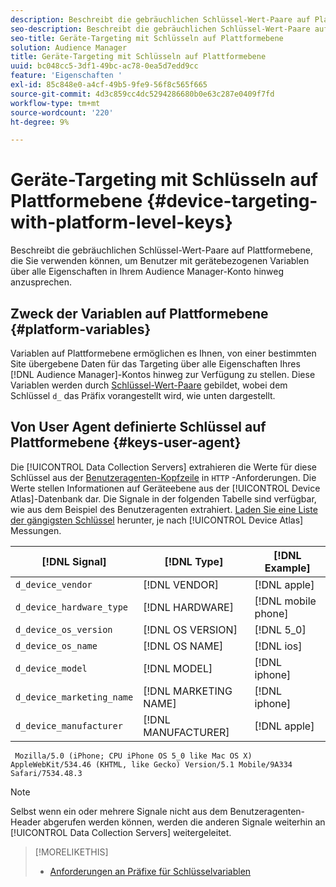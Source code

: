 ```yaml
---
description: Beschreibt die gebräuchlichen Schlüssel-Wert-Paare auf Plattformebene, die Sie verwenden können, um Benutzer mit gerätebezogenen Variablen über alle Eigenschaften in Ihrem Audience Manager-Konto hinweg anzusprechen.
seo-description: Beschreibt die gebräuchlichen Schlüssel-Wert-Paare auf Plattformebene, die Sie verwenden können, um Benutzer mit gerätebezogenen Variablen über alle Eigenschaften in Ihrem Audience Manager-Konto hinweg anzusprechen.
seo-title: Geräte-Targeting mit Schlüsseln auf Plattformebene
solution: Audience Manager
title: Geräte-Targeting mit Schlüsseln auf Plattformebene
uuid: bc048cc5-3df1-49bc-ac78-0ea5d7edd9cc
feature: 'Eigenschaften '
exl-id: 85c848e0-a4cf-49b5-9fe9-56f8c565f665
source-git-commit: 4d3c859cc4dc5294286680b0e63c287e0409f7fd
workflow-type: tm+mt
source-wordcount: '220'
ht-degree: 9%

---
```


# Geräte-Targeting mit Schlüsseln auf Plattformebene {#device-targeting-with-platform-level-keys}

Beschreibt die gebräuchlichen Schlüssel-Wert-Paare auf Plattformebene, die Sie verwenden können, um Benutzer mit gerätebezogenen Variablen über alle Eigenschaften in Ihrem Audience Manager-Konto hinweg anzusprechen.

## Zweck der Variablen auf Plattformebene {#platform-variables}

<!-- c_tb_device_targeting.xml -->

Variablen auf Plattformebene ermöglichen es Ihnen, von einer bestimmten Site übergebene Daten für das Targeting über alle Eigenschaften Ihres [!DNL Audience Manager]-Kontos hinweg zur Verfügung zu stellen. Diese Variablen werden durch [Schlüssel-Wert-Paare](../../reference/key-value-pairs-explained.md) gebildet, wobei dem Schlüssel `d_` das Präfix  vorangestellt wird, wie unten dargestellt.

## Von User Agent definierte Schlüssel auf Plattformebene {#keys-user-agent}

Die [!UICONTROL Data Collection Servers] extrahieren die Werte für diese Schlüssel aus der [Benutzeragenten-Kopfzeile](https://www.w3.org/Protocols/rfc2616/rfc2616-sec14.html#sec14.43) in `HTTP` -Anforderungen. Die Werte stellen Informationen auf Geräteebene aus der [!UICONTROL Device Atlas]-Datenbank dar. Die Signale in der folgenden Tabelle sind verfügbar, wie aus dem Beispiel des Benutzeragenten extrahiert. [Laden Sie eine Liste der gängigsten Schlüssel](assets/device_keys.csv) herunter, je nach  [!UICONTROL Device Atlas] Messungen.

| [!DNL Signal] | [!DNL Type] | [!DNL Example] |
|---|---|---|
| `d_device_vendor` | [!DNL VENDOR] | [!DNL apple] |
| `d_device_hardware_type` | [!DNL HARDWARE] | [!DNL mobile phone] |
| `d_device_os_version` | [!DNL OS VERSION] | [!DNL 5_0] |
| `d_device_os_name` | [!DNL OS NAME] | [!DNL ios] |
| `d_device_model` | [!DNL MODEL] | [!DNL iphone] |
| `d_device_marketing_name` | [!DNL MARKETING NAME] | [!DNL iphone] |
| `d_device_manufacturer` | [!DNL MANUFACTURER] | [!DNL apple] |

```
 Mozilla/5.0 (iPhone; CPU iPhone OS 5_0 like Mac OS X) AppleWebKit/534.46 (KHTML, like Gecko) Version/5.1 Mobile/9A334 Safari/7534.48.3
```

>[!NOTE]
>
>Selbst wenn ein oder mehrere Signale nicht aus dem Benutzeragenten-Header abgerufen werden können, werden die anderen Signale weiterhin an [!UICONTROL Data Collection Servers] weitergeleitet.

>[!MORELIKETHIS]
>
>* [Anforderungen an Präfixe für Schlüsselvariablen](../../features/traits/trait-variable-prefixes.md)

